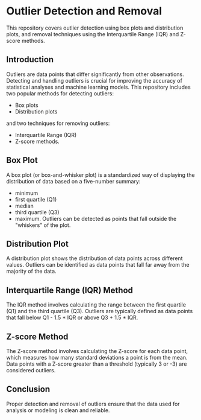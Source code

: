 # Outlier Detection and Removal

This repository covers outlier detection using box plots and distribution plots, and removal techniques using the Interquartile Range (IQR) and Z-score methods.


## Introduction
Outliers are data points that differ significantly from other observations. Detecting and handling outliers is crucial for improving the accuracy of statistical analyses and machine learning models. This repository includes two popular methods for detecting outliers: 
- Box plots
- Distribution plots

 and two techniques for removing outliers:
- Interquartile Range (IQR)
- Z-score methods.

## Box Plot
A box plot (or box-and-whisker plot) is a standardized way of displaying the distribution of data based on a five-number summary: 
- minimum
- first quartile (Q1)
- median
- third quartile (Q3)
- maximum.
Outliers can be detected as points that fall outside the "whiskers" of the plot.

## Distribution Plot
A distribution plot shows the distribution of data points across different values. Outliers can be identified as data points that fall far away from the majority of the data.

## Interquartile Range (IQR) Method
The IQR method involves calculating the range between the first quartile (Q1) and the third quartile (Q3). Outliers are typically defined as data points that fall below Q1 - 1.5 * IQR or above Q3 + 1.5 * IQR.

## Z-score Method
The Z-score method involves calculating the Z-score for each data point, which measures how many standard deviations a point is from the mean. Data points with a Z-score greater than a threshold (typically 3 or -3) are considered outliers.

## Conclusion
Proper detection and removal of outliers ensure that the data used for analysis or modeling is clean and reliable.
